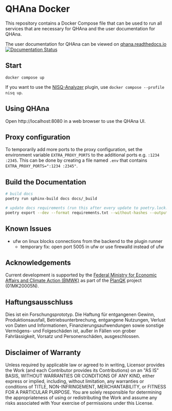 # QHAna Docker

This repository contains a Docker Compose file that can be used to run all services that are necessary for QHAna and the user documentation for QHAna.

The user documentation for QHAna can be viewed on [qhana.readthedocs.io](https://qhana.readthedocs.io) [![Documentation Status](https://readthedocs.org/projects/qhana/badge/?version=latest)](https://qhana.readthedocs.io/en/latest/?badge=latest)


## Start

`docker compose up`

If you want to use the [NISQ-Analyzer](https://github.com/UST-QuAntiL/nisq-analyzer) plugin, use `docker compose --profile nisq up`.

## Using QHAna

Open http://localhost:8080 in a web browser to use the QHAna UI.


## Proxy configuration

To temporarily add more ports to the proxy configuration, set the environment variable `EXTRA_PROXY_PORTS` to the additional ports e.g. `:1234 :2345`.
This can be done by creating a file named `.env` that contains `EXTRA_PROXY_PORTS=":1234 :2345"`.


## Build the Documentation

```bash
# build docs
poetry run sphinx-build docs docs/_build

# update docs requirements (run this after every update to poetry.lock!)
poetry export --dev --format requirements.txt --without-hashes --output "./docs/requirements.txt"
```


## Known Issues

- ufw on linux blocks connections from the backend to the plugin runner
   - temporary fix: open port 5005 in ufw or use firewalld instead of ufw


## Acknowledgements

Current development is supported by the [Federal Ministry for Economic Affairs and Climate Action (BMWK)] as part of the [PlanQK] project (01MK20005N).

   [Federal Ministry for Economic Affairs and Climate Action (BMWK)]: https://www.bmwk.de/EN
   [PlanQK]: https://planqk.de

## Haftungsausschluss

Dies ist ein Forschungsprototyp. Die Haftung für entgangenen Gewinn, Produktionsausfall, Betriebsunterbrechung,
entgangene Nutzungen, Verlust von Daten und Informationen, Finanzierungsaufwendungen sowie sonstige Vermögens- und
Folgeschäden ist, außer in Fällen von grober Fahrlässigkeit, Vorsatz und Personenschäden, ausgeschlossen.

## Disclaimer of Warranty

Unless required by applicable law or agreed to in writing, Licensor provides the Work (and each Contributor provides its
Contributions) on an "AS IS" BASIS, WITHOUT WARRANTIES OR CONDITIONS OF ANY KIND, either express or implied, including,
without limitation, any warranties or conditions of TITLE, NON-INFRINGEMENT, MERCHANTABILITY, or FITNESS FOR A
PARTICULAR PURPOSE. You are solely responsible for determining the appropriateness of using or redistributing the Work
and assume any risks associated with Your exercise of permissions under this License.
